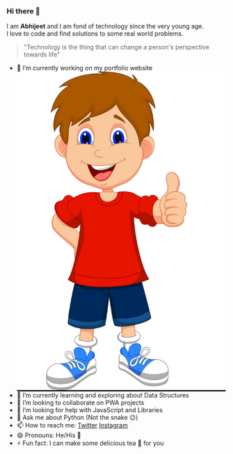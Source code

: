 ### Hi there 👋
I am __Abhijeet__ and I am fond of technology since the very young age. <br>
I love to code and find solutions to some real world problems.

> "Technology is the thing that can change 
> a person's perspective towards life"


- 🔭 I’m currently working on my portfolio website                                                        <img src="/github.png" align="right" height = 50% />
- 🌱 I’m currently learning and exploring about Data Structures
- 👯 I’m looking to collaborate on PWA projects
- 🤔 I’m looking for help with JavaScript and Libraries
- 💬 Ask me about Python (Not the snake :wink:)
- 📫 How to reach me: [Twitter](https://twitter.com/coderAbhii) [Instagram](https://instagram.com/they_call_me_abhii)
- 😄 Pronouns: He/His :boy:
- ⚡ Fun fact: I can make some delicious tea :tea: for you
